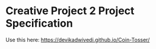 # Creative Project 2 Project Specification
Use this here: https://devikadwivedi.github.io/Coin-Tosser/
